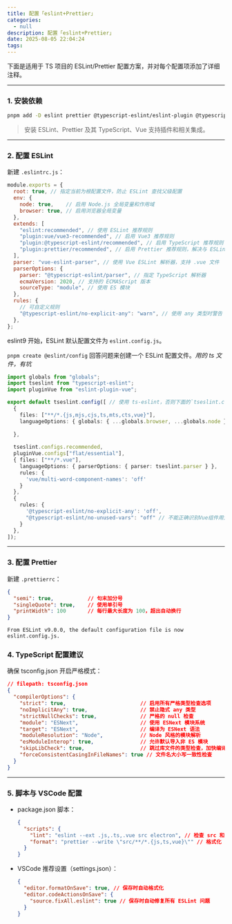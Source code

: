 ```yaml
---
title: 配置「eslint+Prettier」
categories:
  - null
description: 配置「eslint+Prettier」
date: 2025-08-05 22:04:24
tags:
---
```


下面是适用于 TS 项目的 ESLint/Prettier 配置方案，并对每个配置项添加了详细注释。

---

### 1. 安装依赖

```bash
pnpm add -D eslint prettier @typescript-eslint/eslint-plugin @typescript-eslint/parser eslint-plugin-vue eslint-config-prettier eslint-plugin-prettier
```
> 安装 ESLint、Prettier 及其 TypeScript、Vue 支持插件和相关集成。

---

### 2. 配置 ESLint

新建 `.eslintrc.js`：

```javascript
module.exports = {
  root: true, // 指定当前为根配置文件，防止 ESLint 查找父级配置
  env: {
    node: true,    // 启用 Node.js 全局变量和作用域
    browser: true, // 启用浏览器全局变量
  },
  extends: [
    "eslint:recommended", // 使用 ESLint 推荐规则
    "plugin:vue/vue3-recommended", // 启用 Vue3 推荐规则
    "plugin:@typescript-eslint/recommended", // 启用 TypeScript 推荐规则
    "plugin:prettier/recommended", // 启用 Prettier 推荐规则，解决与 ESLint 的冲突
  ],
  parser: "vue-eslint-parser", // 使用 Vue ESLint 解析器，支持 .vue 文件
  parserOptions: {
    parser: "@typescript-eslint/parser", // 指定 TypeScript 解析器
    ecmaVersion: 2020, // 支持的 ECMAScript 版本
    sourceType: "module", // 使用 ES 模块
  },
  rules: {
    // 可自定义规则
    "@typescript-eslint/no-explicit-any": "warn", // 使用 any 类型时警告
  },
};
```

eslint9 开始，ESLint 默认配置文件为 `eslint.config.js`。

`pnpm create @eslint/config` 回答问题来创建一个 ESLint 配置文件。*用的 ts 文件，有坑*

```ts
import globals from "globals";
import tseslint from "typescript-eslint";
import pluginVue from "eslint-plugin-vue";

export default tseslint.config([ // 使用 ts-eslint，否则下面的`tseslint.configs.recommended`会报类型不匹配错误
  {
    files: ["**/*.{js,mjs,cjs,ts,mts,cts,vue}"],
    languageOptions: { globals: { ...globals.browser, ...globals.node } },
    
  },
  
  tseslint.configs.recommended,
  pluginVue.configs["flat/essential"],
  { files: ["**/*.vue"],
    languageOptions: { parserOptions: { parser: tseslint.parser } },
    rules: {
      'vue/multi-word-component-names': 'off'
    }
  },
  {
    rules: {
      '@typescript-eslint/no-explicit-any': 'off',
      "@typescript-eslint/no-unused-vars": "off" // 不能正确识别Vue组件用大写引入，小写使用的组件，所以关了
    }
  },
]);
```



---

### 3. 配置 Prettier

新建 `.prettierrc`：

```json
{
  "semi": true,           // 句末加分号
  "singleQuote": true,    // 使用单引号
  "printWidth": 100       // 每行最大长度为 100，超出自动换行
}
```

`From ESLint v9.0.0, the default configuration file is now eslint.config.js.`


### 4. TypeScript 配置建议

确保 tsconfig.json 开启严格模式：

```json
// filepath: tsconfig.json
{
  "compilerOptions": {
    "strict": true,                        // 启用所有严格类型检查选项
    "noImplicitAny": true,                 // 禁止隐式 any 类型
    "strictNullChecks": true,              // 严格的 null 检查
    "module": "ESNext",                    // 使用 ESNext 模块系统
    "target": "ESNext",                    // 编译为 ESNext 语法
    "moduleResolution": "Node",            // Node 风格的模块解析
    "esModuleInterop": true,               // 允许默认导入非 ES 模块
    "skipLibCheck": true,                  // 跳过库文件的类型检查，加快编译速度
    "forceConsistentCasingInFileNames": true // 文件名大小写一致性检查
  }
}
```

---

### 5. 脚本与 VSCode 配置

- package.json 脚本：

  ```json
  {
    "scripts": {
      "lint": "eslint --ext .js,.ts,.vue src electron", // 检查 src 和 electron 目录下的 JS/TS/Vue 文件
      "format": "prettier --write \"src/**/*.{js,ts,vue}\"" // 格式化 src 目录下的 JS/TS/Vue 文件
    }
  }
  ```

- VSCode 推荐设置（settings.json）：

  ```json
  {
    "editor.formatOnSave": true, // 保存时自动格式化
    "editor.codeActionsOnSave": {
      "source.fixAll.eslint": true // 保存时自动修复所有 ESLint 问题
    }
  }
  ```